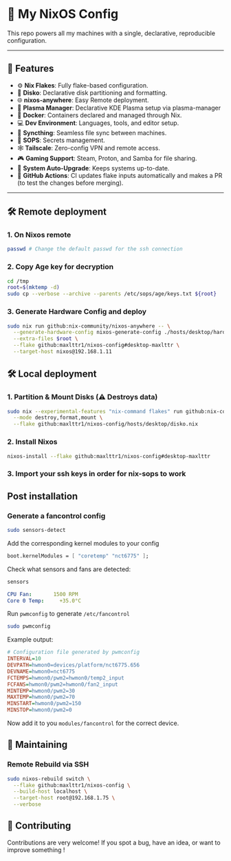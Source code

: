 # 🐧 My NixOS Config

This repo powers all my machines with a single, declarative, reproducible configuration.

---

## 🚀 Features

- ⚙️ **Nix Flakes**: Fully flake-based configuration.
- 💾 **Disko**: Declarative disk partitioning and formatting.
- 🌐 **nixos-anywhere**: Easy Remote deployment.
- 🧠 **Plasma Manager**: Declarative KDE Plasma setup via plasma-manager
- 🐳 **Docker**: Containers declared and managed through Nix.
- 💻 **Dev Environment**: Languages, tools, and editor setup.
- 🔁 **Syncthing**: Seamless file sync between machines.
- 🔐 **SOPS**: Secrets management.
- 🕸️ **Tailscale**: Zero-config VPN and remote access.
- 🎮 **Gaming Support**: Steam, Proton, and Samba for file sharing.
- 🔄 **System Auto-Upgrade**: Keeps systems up-to-date.
- 🤖 **GitHub Actions**: CI updates flake inputs automatically and makes a PR (to test the changes before merging).

---

## 🛠️ Remote deployment

### 1. On Nixos remote
```bash
passwd # Change the default passwd for the ssh connection
``` 

### 2. Copy Age key for decryption
```bash
cd /tmp
root=$(mktemp -d)
sudo cp --verbose --archive --parents /etc/sops/age/keys.txt ${root}
```

### 3. Generate Hardware Config and deploy
```bash
sudo nix run github:nix-community/nixos-anywhere -- \
  --generate-hardware-config nixos-generate-config ./hosts/desktop/hardware-configuration.nix \
  --extra-files $root \
  --flake github:maxlttr1/nixos-config#desktop-maxlttr \
  --target-host nixos@192.168.1.11
```

## 🛠️ Local deployment

### 1. Partition & Mount Disks (⚠️ Destroys data)
```bash
sudo nix --experimental-features "nix-command flakes" run github:nix-community/disko/latest -- \
  --mode destroy,format,mount \
  --flake github:maxlttr1/nixos-config/hosts/desktop/disko.nix
```

### 2. Install Nixos
```bash
nixos-install --flake github:maxlttr1/nixos-config#desktop-maxlttr
```

### 3. Import your ssh keys in order for nix-sops to work

## Post installation
### Generate a fancontrol config
```bash
sudo sensors-detect
```
Add the corresponding kernel modules to your config
```nix
boot.kernelModules = [ "coretemp" "nct6775" ];
```
Check what sensors and fans are detected:
```bash
sensors
```
```yml
CPU Fan:       1500 RPM
Core 0 Temp:     +35.0°C
```
Run `pwmconfig` to generate `/etc/fancontrol`
```bash
sudo pwmconfig
```
Example output:
```ini
# Configuration file generated by pwmconfig
INTERVAL=10
DEVPATH=hwmon0=devices/platform/nct6775.656
DEVNAME=hwmon0=nct6775
FCTEMPS=hwmon0/pwm2=hwmon0/temp2_input
FCFANS=hwmon0/pwm2=hwmon0/fan2_input
MINTEMP=hwmon0/pwm2=30
MAXTEMP=hwmon0/pwm2=70
MINSTART=hwmon0/pwm2=150
MINSTOP=hwmon0/pwm2=0
```
Now add it to you `modules/fancontrol` for the correct device.
### 

## 🔧 Maintaining

### Remote Rebuild via SSH

```bash
sudo nixos-rebuild switch \
  --flake github:maxlttr1/nixos-config \
  --build-host localhost \
  --target-host root@192.168.1.75 \
  --verbose
```

## 🤝 Contributing

Contributions are very welcome! If you spot a bug, have an idea, or want to improve something !
